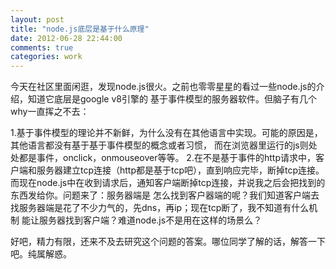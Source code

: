 ```yaml
---
layout: post
title: "node.js底层是基于什么原理"
date: 2012-06-28 22:44:00
comments: true
categories: work
---
```


今天在社区里面闲逛，发现node.js很火。之前也零零星星的看过一些node.js的介绍，知道它底层是google v8引擎的 基于事件模型的服务器软件。但脑子有几个why一直挥之不去：

 1.基于事件模型的理论并不新鲜，为什么没有在其他语言中实现。可能的原因是，其他语言都没有基于基于事件模型的概念或者习惯， 而在浏览器里运行的js则处处都是事件，onclick，onmouseover等等。 
 2.在不是基于事件的http请求中，客户端和服务器建立tcp连接（http都是基于tcp吧），直到响应完毕，断掉tcp连接。 而现在node.js中在收到请求后，通知客户端断掉tcp连接，并说我之后会把找到的东西发给你。问题来了：服务器端是 怎么找到客户器端的呢？我们知道客户端去找服务器端是花了不少力气的，先dns，再ip；现在tcp断了，我不知道有什么机制 能让服务器找到客户端？难道node.js不是用在这样的场景么？

好吧，精力有限，还来不及去研究这个问题的答案。哪位同学了解的话，解答一下吧。纯属解惑。

